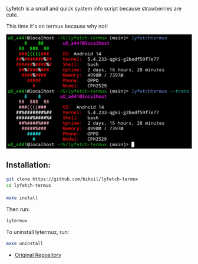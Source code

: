 Lyfetch is a small and quick system info script because strawberries are cute.

This time it's on termux because why not!

![lyfetch](./Showcase.jpg)

## Installation:
```bash
git clone https://github.com/bikoil/lyfetch-termux
cd lyfetch-termux

make install
```
Then run:
```bash
lytermux
```
To uninstall lytermux, run:
```bash
make uninstall
```
- [Original Repository](https://github.com/its-lyn/lyfetch)
